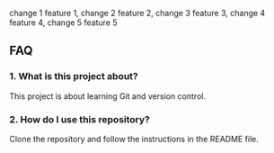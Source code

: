 change 1 feature 1,
change 2 feature 2,
change 3 feature 3,
change 4 feature 4,
change 5 feature 5

## FAQ

### 1. What is this project about?
This project is about learning Git and version control.

### 2. How do I use this repository?
Clone the repository and follow the instructions in the README file. 




